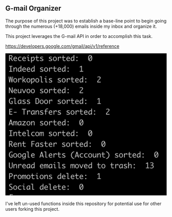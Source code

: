 ## G-mail Organizer

The purpose of this project was to establish a base-line point to begin going through the numerous (+18,000) emails inside my inbox and organize it. 

This project leverages the G-mail API in order to accomplish this task.

https://developers.google.com/gmail/api/v1/reference

![GitHub Logo](example.png)

I've left un-used functions inside this repository for potential use for other users forking this project.